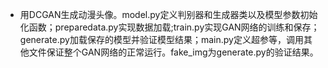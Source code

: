 - 用DCGAN生成动漫头像。model.py定义判别器和生成器类以及模型参数初始化函数；preparedata.py实现数据加载;train.py实现GAN网络的训练和保存；generate.py加载保存的模型并验证模型结果；main.py定义超参等，调用其他文件保证整个GAN网络的正常运行。fake_img为generate.py的验证结果。
